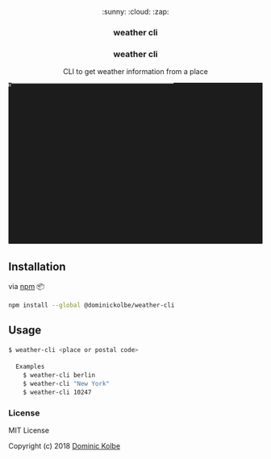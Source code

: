 <p align="center">
  <p align="center">:sunny: :cloud: :zap:</p>
  <h3 align="center">weather cli</h3>
  <h3 align="center">weather cli</h3>
  <p align="center">CLI to get weather information from a place<p>
</p>

<p align="center"><img src="cli.svg" alt="weather-cli"></p>

## Installation

via [npm](https://www.npmjs.com/) :package:
```bash
npm install --global @dominickolbe/weather-cli
```

## Usage
```bash
$ weather-cli <place or postal code>

  Examples
    $ weather-cli berlin
    $ weather-cli "New York"
    $ weather-cli 10247
```

### License
MIT License

Copyright (c) 2018 [Dominic Kolbe](https://dominickolbe.dk)
